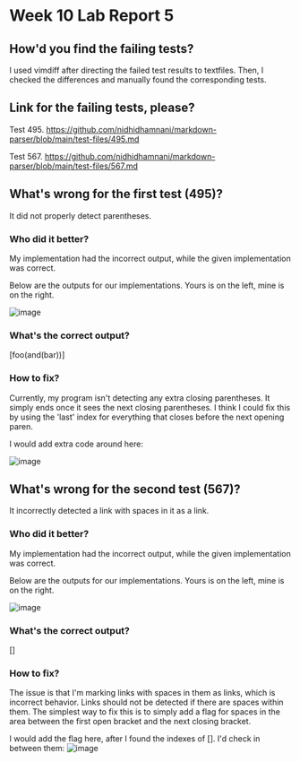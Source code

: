 # Week 10 Lab Report 5

## How'd you find the failing tests?

I used vimdiff after directing the failed test results to textfiles. Then, I checked the differences and manually found the corresponding tests.


## Link for the failing tests, please?

Test 495. https://github.com/nidhidhamnani/markdown-parser/blob/main/test-files/495.md


Test 567. https://github.com/nidhidhamnani/markdown-parser/blob/main/test-files/567.md



## What's wrong for the first test (495)?
It did not properly detect parentheses. 

### Who did it better?
My implementation had the incorrect output, while the given implementation was correct.


Below are the outputs for our implementations. Yours is on the left, mine is on the right.

![image](https://user-images.githubusercontent.com/88159129/172076116-1603b0e7-1f2a-4b2e-966f-32cade4c6929.png)

### What's the correct output?
[foo(and(bar))] 


### How to fix?
Currently, my program isn't detecting any extra closing parentheses. It simply ends once it sees the next closing parentheses. I think I could fix this by using the 'last' index for everything that closes before the next opening paren.

I would add extra code around here:


![image](https://user-images.githubusercontent.com/88159129/172076424-076abf9b-6460-4a96-bbd9-2cc1d34140d5.png)





## What's wrong for the second test (567)?

It incorrectly detected a link with spaces in it as a link.


### Who did it better?
My implementation had the incorrect output, while the given implementation was correct.


Below are the outputs for our implementations. Yours is on the left, mine is on the right.

![image](https://user-images.githubusercontent.com/88159129/172076302-be829954-cee0-43b3-a534-09a967fd3965.png)


### What's the correct output?

[]

### How to fix?

The issue is that I'm marking links with spaces in them as links, which is incorrect behavior. Links should not be detected if there are spaces within them.
The simplest way to fix this is to simply add a flag for spaces in the area between the first open bracket and the next closing bracket. 

I would add the flag here, after I found the indexes of []. I'd check in between them:
![image](https://user-images.githubusercontent.com/88159129/172076454-c29318a7-ffa5-4445-82f6-fcb81f1c3a29.png)



